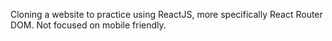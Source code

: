 Cloning a website to practice using ReactJS, more specifically React Router DOM.
Not focused on mobile friendly.
